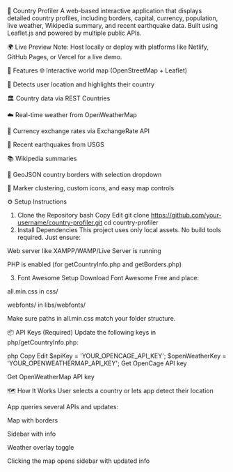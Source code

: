 📌 Country Profiler
A web-based interactive application that displays detailed country profiles, including borders, capital, currency, population, live weather, Wikipedia summary, and recent earthquake data. Built using Leaflet.js and powered by multiple public APIs.

🌍 Live Preview
Note: Host locally or deploy with platforms like Netlify, GitHub Pages, or Vercel for a live demo.

🚀 Features
🌐 Interactive world map (OpenStreetMap + Leaflet)

📍 Detects user location and highlights their country

🏛️ Country data via REST Countries

☁️ Real-time weather from OpenWeatherMap

🔁 Currency exchange rates via ExchangeRate API

🌋 Recent earthquakes from USGS

📚 Wikipedia summaries

🧭 GeoJSON country borders with selection dropdown

🧩 Marker clustering, custom icons, and easy map controls


⚙️ Setup Instructions
1. Clone the Repository
bash
Copy
Edit
git clone https://github.com/your-username/country-profiler.git
cd country-profiler
2. Install Dependencies
This project uses only local assets. No build tools required. Just ensure:

Web server like XAMPP/WAMP/Live Server is running

PHP is enabled (for getCountryInfo.php and getBorders.php)

3. Font Awesome Setup
Download Font Awesome Free and place:

all.min.css in css/

webfonts/ in libs/webfonts/

Make sure paths in all.min.css match your folder structure.

📦 API Keys (Required)
Update the following keys in php/getCountryInfo.php:

php
Copy
Edit
$apiKey = 'YOUR_OPENCAGE_API_KEY';
$openWeatherKey = 'YOUR_OPENWEATHERMAP_API_KEY';
Get OpenCage API key

Get OpenWeatherMap API key

🗺️ How It Works
User selects a country or lets app detect their location

App queries several APIs and updates:

Map with borders

Sidebar with info

Weather overlay toggle

Clicking the map opens sidebar with updated info
